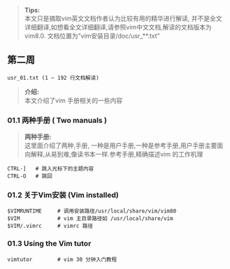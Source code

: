 ><b>Tips:</b><br>
    本文只是摘取vim英文文档作者认为比较有用的精华进行解读, 并不是全文详细翻译,如想看全文详细翻译,请参照vim中文文档,解读的文档版本为vim8.0. 文档位置为"vim安装目录/doc/usr_**.txt"

## 第二周   
    usr_01.txt (1 ~ 192 行文档解读)

><b>介绍:</b><br>
    本文介绍了vim 手册相关的一些内容

### 01.1 两种手册 ( Two manuals )

><b>两种手册:</b><br>
    这里面介绍了两种,手册, 一种是用户手册,一种是参考手册,用户手册主要面向解释,从易到难,像读书本一样.参考手册,精确描述vim 的工作机理

    CTRL-]   # 跳入光标下的主题内容
    CTRL-O   # 跳回
    

### 01.2 关于Vim安装 (Vim installed)

    $VIMRUNTIME     # 调用安装路径/usr/local/share/vim/vim80
    $VIM            # vim 主目录路径如 /usr/local/share/vim
    $VIM/.vimrc     # vimrc 路径

### 01.3 Using the Vim tutor
    vimtutor        # vim 30 分钟入门教程



